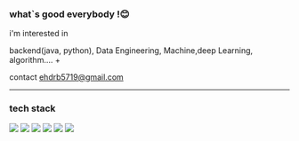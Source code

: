 ### what`s good everybody !😊 


i'm interested in 

backend(java, python), Data Engineering, Machine,deep Learning, algorithm.... +

contact ehdrb5719@gmail.com

---------------------------
### tech stack

<img src="https://img.shields.io/badge/Python-orange?style=plastic&logo=Python&logoColor=#3776AB"/> <img src="https://img.shields.io/badge/Docker-blue?style=plastic&logo=Docker&logoColor=white"/> <img src="https://img.shields.io/badge/Apache Airflow-orange?style=plastic&logo=Apache Airflow&logoColor=#37aba1"/> <img src="https://img.shields.io/badge/Apache Kafka-orange?style=plastic&logo=Apache Kafka&logoColor=#8037ab"/> <img src="https://img.shields.io/badge/Mysql-blue?style=plastic&logo=Mysql&logoColor=white"/> <img src="https://img.shields.io/badge/Keras-red?style=plastic&logo=Keras&logoColor=white"/>


